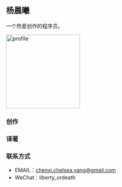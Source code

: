 ## 杨晨曦

一个热爱创作的程序员。

<img width="200" alt="profile" src="https://user-images.githubusercontent.com/25177645/182061667-2b214ca1-2720-4cab-a275-04bb2bd71f0d.png">

### 创作

### 译著


### 联系方式

- EMAIL：chenxi.chelsea.yang@gmail.com
- WeChat：liberty_ordeath
